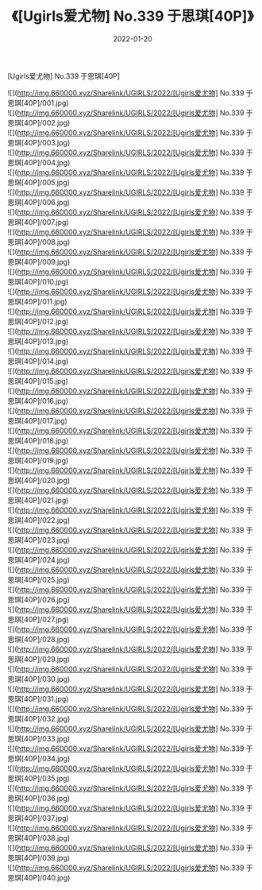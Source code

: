 ﻿---
layout: post
title:  《[Ugirls爱尤物] No.339 于思琪[40P]》
date:   2022-01-20
img: http://img.660000.xyz/Sharelink/UGIRLS/2022/[Ugirls爱尤物] No.339 于思琪[40P]/000.jpg
categories: [美女, 清纯, 唯美]
---

[Ugirls爱尤物] No.339 于思琪[40P]

  ![](http://img.660000.xyz/Sharelink/UGIRLS/2022/[Ugirls爱尤物] No.339 于思琪[40P]/001.jpg) <br> ![](http://img.660000.xyz/Sharelink/UGIRLS/2022/[Ugirls爱尤物] No.339 于思琪[40P]/002.jpg) <br> ![](http://img.660000.xyz/Sharelink/UGIRLS/2022/[Ugirls爱尤物] No.339 于思琪[40P]/003.jpg) <br> ![](http://img.660000.xyz/Sharelink/UGIRLS/2022/[Ugirls爱尤物] No.339 于思琪[40P]/004.jpg) <br> ![](http://img.660000.xyz/Sharelink/UGIRLS/2022/[Ugirls爱尤物] No.339 于思琪[40P]/005.jpg) <br> ![](http://img.660000.xyz/Sharelink/UGIRLS/2022/[Ugirls爱尤物] No.339 于思琪[40P]/006.jpg) <br> ![](http://img.660000.xyz/Sharelink/UGIRLS/2022/[Ugirls爱尤物] No.339 于思琪[40P]/007.jpg) <br> ![](http://img.660000.xyz/Sharelink/UGIRLS/2022/[Ugirls爱尤物] No.339 于思琪[40P]/008.jpg) <br> ![](http://img.660000.xyz/Sharelink/UGIRLS/2022/[Ugirls爱尤物] No.339 于思琪[40P]/009.jpg) <br> ![](http://img.660000.xyz/Sharelink/UGIRLS/2022/[Ugirls爱尤物] No.339 于思琪[40P]/010.jpg) <br> ![](http://img.660000.xyz/Sharelink/UGIRLS/2022/[Ugirls爱尤物] No.339 于思琪[40P]/011.jpg) <br> ![](http://img.660000.xyz/Sharelink/UGIRLS/2022/[Ugirls爱尤物] No.339 于思琪[40P]/012.jpg) <br> ![](http://img.660000.xyz/Sharelink/UGIRLS/2022/[Ugirls爱尤物] No.339 于思琪[40P]/013.jpg) <br> ![](http://img.660000.xyz/Sharelink/UGIRLS/2022/[Ugirls爱尤物] No.339 于思琪[40P]/014.jpg) <br> ![](http://img.660000.xyz/Sharelink/UGIRLS/2022/[Ugirls爱尤物] No.339 于思琪[40P]/015.jpg) <br> ![](http://img.660000.xyz/Sharelink/UGIRLS/2022/[Ugirls爱尤物] No.339 于思琪[40P]/016.jpg) <br> ![](http://img.660000.xyz/Sharelink/UGIRLS/2022/[Ugirls爱尤物] No.339 于思琪[40P]/017.jpg) <br> ![](http://img.660000.xyz/Sharelink/UGIRLS/2022/[Ugirls爱尤物] No.339 于思琪[40P]/018.jpg) <br> ![](http://img.660000.xyz/Sharelink/UGIRLS/2022/[Ugirls爱尤物] No.339 于思琪[40P]/019.jpg) <br> ![](http://img.660000.xyz/Sharelink/UGIRLS/2022/[Ugirls爱尤物] No.339 于思琪[40P]/020.jpg) <br> ![](http://img.660000.xyz/Sharelink/UGIRLS/2022/[Ugirls爱尤物] No.339 于思琪[40P]/021.jpg) <br> ![](http://img.660000.xyz/Sharelink/UGIRLS/2022/[Ugirls爱尤物] No.339 于思琪[40P]/022.jpg) <br> ![](http://img.660000.xyz/Sharelink/UGIRLS/2022/[Ugirls爱尤物] No.339 于思琪[40P]/023.jpg) <br> ![](http://img.660000.xyz/Sharelink/UGIRLS/2022/[Ugirls爱尤物] No.339 于思琪[40P]/024.jpg) <br> ![](http://img.660000.xyz/Sharelink/UGIRLS/2022/[Ugirls爱尤物] No.339 于思琪[40P]/025.jpg) <br> ![](http://img.660000.xyz/Sharelink/UGIRLS/2022/[Ugirls爱尤物] No.339 于思琪[40P]/026.jpg) <br> ![](http://img.660000.xyz/Sharelink/UGIRLS/2022/[Ugirls爱尤物] No.339 于思琪[40P]/027.jpg) <br> ![](http://img.660000.xyz/Sharelink/UGIRLS/2022/[Ugirls爱尤物] No.339 于思琪[40P]/028.jpg) <br> ![](http://img.660000.xyz/Sharelink/UGIRLS/2022/[Ugirls爱尤物] No.339 于思琪[40P]/029.jpg) <br> ![](http://img.660000.xyz/Sharelink/UGIRLS/2022/[Ugirls爱尤物] No.339 于思琪[40P]/030.jpg) <br> ![](http://img.660000.xyz/Sharelink/UGIRLS/2022/[Ugirls爱尤物] No.339 于思琪[40P]/031.jpg) <br> ![](http://img.660000.xyz/Sharelink/UGIRLS/2022/[Ugirls爱尤物] No.339 于思琪[40P]/032.jpg) <br> ![](http://img.660000.xyz/Sharelink/UGIRLS/2022/[Ugirls爱尤物] No.339 于思琪[40P]/033.jpg) <br> ![](http://img.660000.xyz/Sharelink/UGIRLS/2022/[Ugirls爱尤物] No.339 于思琪[40P]/034.jpg) <br> ![](http://img.660000.xyz/Sharelink/UGIRLS/2022/[Ugirls爱尤物] No.339 于思琪[40P]/035.jpg) <br> ![](http://img.660000.xyz/Sharelink/UGIRLS/2022/[Ugirls爱尤物] No.339 于思琪[40P]/036.jpg) <br> ![](http://img.660000.xyz/Sharelink/UGIRLS/2022/[Ugirls爱尤物] No.339 于思琪[40P]/037.jpg) <br> ![](http://img.660000.xyz/Sharelink/UGIRLS/2022/[Ugirls爱尤物] No.339 于思琪[40P]/038.jpg) <br> ![](http://img.660000.xyz/Sharelink/UGIRLS/2022/[Ugirls爱尤物] No.339 于思琪[40P]/039.jpg) <br> ![](http://img.660000.xyz/Sharelink/UGIRLS/2022/[Ugirls爱尤物] No.339 于思琪[40P]/040.jpg) <br>
